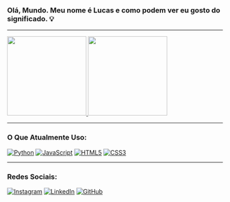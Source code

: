 ### Olá, Mundo. Meu nome é Lucas e como podem ver eu gosto do significado. 💡
***
<div>
  <!-- My GitHub Status -->
  <a href="https://github.com/luxlucas">
    <picture>
      <source
        srcset="https://github-readme-stats.vercel.app/api?username=luxlucas&show_icons=true&include_all_commits=true&theme=github_dark&hide_border=true"
        media="(prefers-color-scheme: dark)"
      />
      <source
        srcset="https://github-readme-stats.vercel.app/api?username=luxlucas&show_icons=true&include_all_commits=true&theme=default&hide_border=true"
        media="(prefers-color-scheme: light), (prefers-color-scheme: no-preference)"
      />
      <img height="185em" src="https://github-readme-stats.vercel.app/api?username=luxlucas&show_icons=true&hide_border=true"/>
    </picture>
  </a>
  <!-- My Top Languages -->
  <a href="https://github.com/luxlucas">
    <picture>
      <source
        srcset="https://github-readme-stats.vercel.app/api/top-langs/?username=luxlucas&layout=compact&theme=github_dark&hide_border=true#gh-dark-mode-only"
        media="(prefers-color-scheme: dark)"
      />
      <source
        srcset="https://github-readme-stats.vercel.app/api/top-langs/?username=luxlucas&layout=compact&hide_border=true#gh-light-mode-only"
        media="(prefers-color-scheme: light), (prefers-color-scheme: no-preference)"
      />
      <img height="185em" src="https://github-readme-stats.vercel.app/api/top-langs/?username=luxlucas&layout=compact&hide_border=true" />
    </picture>
  </a>
</div>

***

### O Que Atualmente Uso:
[![Python](https://img.shields.io/badge/Python-3776AB?style=for-the-badge&logo=python&logoColor=white)](# 'Python')
[![JavaScript](https://img.shields.io/badge/JavaScript-F7DF1E?style=for-the-badge&logo=javascript&logoColor=black)](# 'JavaScript')
[![HTML5](https://img.shields.io/badge/HTML5-E34F26?style=for-the-badge&logo=html5&logoColor=white)](# 'HTML5')
[![CSS3](https://img.shields.io/badge/CSS3-5C2D91?style=for-the-badge&logo=css3&logoColor=white)](# 'CSS3')  
*************************

### Redes Sociais:
[![Instagram](https://img.shields.io/badge/Instagram-E4405F?style=for-the-badge&logo=instagram&logoColor=white)](https://www.instagram.com/_lux_lucas/ 'Instagram')
[![LinkedIn](https://img.shields.io/badge/LinkedIn-0077B5?style=for-the-badge&logo=linkedin&logoColor=white)](https://www.linkedin.com/in/lucas-fl%C3%B4res-360a142a9/ 'LinkedIn')
[![GitHub](https://img.shields.io/badge/GitHub-100000?style=for-the-badge&logo=github&logoColor=white)](https://github.com/LuxLucas 'GitHub')
